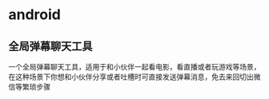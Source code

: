 # android

## 全局弹幕聊天工具

一个全局弹幕聊天工具，适用于和小伙伴一起看电影，看直播或者玩游戏等场景，在这种场景下你想和小伙伴分享或者吐槽时可直接发送弹幕消息，免去来回切出微信等繁琐步骤